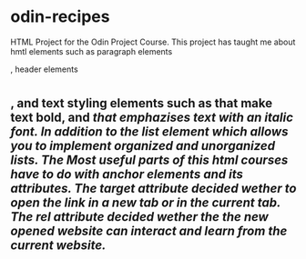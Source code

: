# odin-recipes
HTML Project for the Odin Project Course.
This project has taught me about hmtl elements such as paragraph elements <p>, header elements <h1> <h2>, and text styling elements such as <strong> that make text bold, and <em> that emphazises text with an italic font. In addition to the list element which allows you to implement organized and unorganized lists.
The Most useful parts of this html courses have to do with anchor elements and its attributes. The target attribute decided wether to open the link in a new tab or in the current tab. The rel attribute decided wether the the new opened website can interact and learn from the current website.
